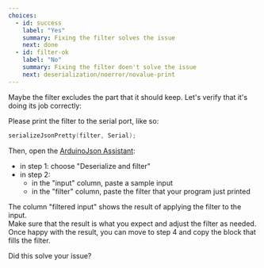 ```yaml
---
choices:
  - id: success
    label: "Yes"
    summary: Fixing the filter solves the issue
    next: done
  - id: filter-ok
    label: "No"
    summary: Fixing the filter doen't solve the issue
    next: deserialization/noerror/novalue-print
---
```



Maybe the filter excludes the part that it should keep. Let's verify that it's doing its job correctly:

Please print the filter to the serial port, like so:

```c++
serializeJsonPretty(filter, Serial);
```

Then, open the [ArduinoJson Assistant](/v6/assistant/):

* in step 1: choose "Deserialize and filter"
* in step 2:
  * in the "input" column, paste a sample input
  * in the "filter" column, paste the filter that your program just printed

The column "filtered input" shows the result of applying the filter to the input.  
Make sure that the result is what you expect and adjust the filter as needed.  
Once happy with the result, you can move to step 4 and copy the block that fills the filter.

Did this solve your issue?